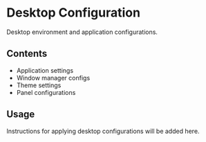 # Desktop Configuration

Desktop environment and application configurations.

## Contents
- Application settings
- Window manager configs
- Theme settings
- Panel configurations

## Usage
Instructions for applying desktop configurations will be added here.
